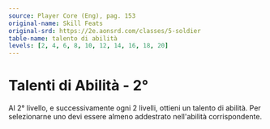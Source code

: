 ```yaml
---
source: Player Core (Eng), pag. 153
original-name: Skill Feats
original-srd: https://2e.aonsrd.com/classes/5-soldier
table-name: talento di abilità
levels: [2, 4, 6, 8, 10, 12, 14, 16, 18, 20]
---
```


# Talenti di Abilità - 2°

Al 2° livello, e successivamente ogni 2 livelli, ottieni un talento di abilità.
Per selezionarne uno devi essere almeno addestrato nell'abilità corrispondente.
